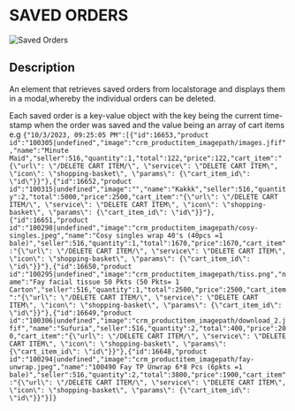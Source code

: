 # SAVED ORDERS

![Saved Orders](https://i.postimg.cc/VsgLD9YD/saved-orders.png)

## Description
An element that retrieves saved orders from localstorage and displays them in a modal,whereby the individual orders can be deleted.

Each saved order is a key-value object with the key being the current time-stamp when the order was saved and the value being an array of cart items e.g
`{"10/3/2023, 09:25:05 PM":[{"id":16653,"product id":"100305|undefined","image":"crm_productitem_imagepath/images.jfif","name":"Minute Maid","seller":516,"quantity":1,"total":122,"price":122,"cart_item":"{\"url\": \"/DELETE CART ITEM/\", \"service\": \"DELETE CART ITEM\", \"icon\": \"shopping-basket\", \"params\": {\"cart_item_id\": \"id\"}}"},{"id":16652,"product id":"100315|undefined","image":"","name":"Kakkk","seller":516,"quantity":2,"total":5000,"price":2500,"cart_item":"{\"url\": \"/DELETE CART ITEM/\", \"service\": \"DELETE CART ITEM\", \"icon\": \"shopping-basket\", \"params\": {\"cart_item_id\": \"id\"}}"},{"id":16651,"product id":"100298|undefined","image":"crm_productitem_imagepath/cosy-singles.jpeg","name":"Cosy singles wrap 40's (40pcs =1 bale)","seller":516,"quantity":1,"total":1670,"price":1670,"cart_item":"{\"url\": \"/DELETE CART ITEM/\", \"service\": \"DELETE CART ITEM\", \"icon\": \"shopping-basket\", \"params\": {\"cart_item_id\": \"id\"}}"},{"id":16650,"product id":"100295|undefined","image":"crm_productitem_imagepath/tiss.png","name":"Fay facial tissue 50 Pkts (50 Pkts= 1 Carton","seller":516,"quantity":1,"total":2500,"price":2500,"cart_item":"{\"url\": \"/DELETE CART ITEM/\", \"service\": \"DELETE CART ITEM\", \"icon\": \"shopping-basket\", \"params\": {\"cart_item_id\": \"id\"}}"},{"id":16649,"product id":"100306|undefined","image":"crm_productitem_imagepath/download_2.jfif","name":"Sufuria","seller":516,"quantity":2,"total":400,"price":200,"cart_item":"{\"url\": \"/DELETE CART ITEM/\", \"service\": \"DELETE CART ITEM\", \"icon\": \"shopping-basket\", \"params\": {\"cart_item_id\": \"id\"}}"},{"id":16648,"product id":"100294|undefined","image":"crm_productitem_imagepath/fay-unwrap.jpeg","name":"100490 Fay TP Unwrap 6*8 Pcs (6pkts =1 bale)","seller":516,"quantity":2,"total":3800,"price":1900,"cart_item":"{\"url\": \"/DELETE CART ITEM/\", \"service\": \"DELETE CART ITEM\", \"icon\": \"shopping-basket\", \"params\": {\"cart_item_id\": \"id\"}}"}]}` 